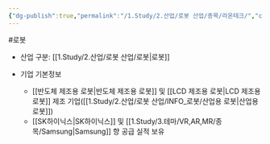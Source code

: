 ```yaml
---
{"dg-publish":true,"permalink":"/1.Study/2.산업/로봇 산업/종목/라온테크/","created":"2024-11-20T21:02:28.068+09:00","updated":"2025-07-10T10:44:21.873+09:00"}
---
```


#로봇 

- 산업 구분: [[1.Study/2.산업/로봇 산업/로봇\|로봇]]



- 기업 기본정보
	-  [[반도체 제조용 로봇\|반도체 제조용 로봇]] 및 [[LCD 제조용 로봇\|LCD 제조용 로봇]] 제조 기업([[1.Study/2.산업/로봇 산업/INFO_로봇/산업용 로봇\|산업용 로봇]])
	-  [[SK하이닉스\|SK하이닉스]] 및 [[1.Study/3.테마/VR,AR,MR/종목/Samsung\|Samsung]] 향 공급 실적 보유
